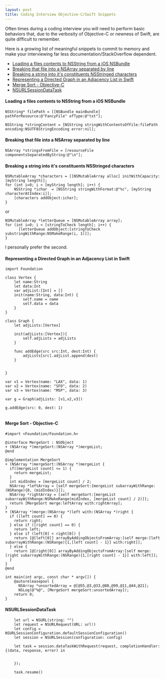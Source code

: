 ```yaml
---
layout: post
title: Coding Interview Objective-C/Swift Snippets
---
```


Often times during a coding interview you will need to perform basic behaviors that, due to the verbosity of Objective-C or newness of Swift, are quite difficult to remember. 

Here is a growing list of meaningful snippets to commit to memory and make your interviewing far less documentation/StackOverflow dependent. 

* [Loading a files contents to NSString from a iOS NSBundle](#loadingcontents)
* [Breaking that file into a NSArray separated by line](#separatebyline)
* [Breaking a string into it's constituents NSStringed characters](#breakstringtocharacters)
* [Representing a Directed Graph in an Adjacency List in Swift](#makeagraph)
* [Merge Sort - Objective-C](#mergesort)
* [NSURLSessionDataTask](#datatask)

#### <a name="loadingcontents"></a>Loading a files contents to NSString from a iOS NSBundle

```
NSString* filePath = [[NSBundle mainBundle] pathForResource:@"FancyFile" ofType:@"txt"];

NSString *stringContent = [NSString stringWithContentsOfFile:filePath encoding:NSUTF8StringEncoding error:nil];
```

#### <a name="separatebyline"></a>Breaking that file into a NSArray separated by line

```
NSArray *stringsFromFile = [resourceFile componentsSeparatedByString:@"\n"];
```

#### <a name="breakstringtocharacters"></a>Breaking a string into it's constituents NSStringed characters
```
NSMutableArray *characters = [[NSMutableArray alloc] initWithCapacity:[myString length]];
for (int i=0; i < [myString length]; i++) {
    NSString *ichar  = [NSString stringWithFormat:@"%c", [myString characterAtIndex:i]];
    [characters addObject:ichar];
}
```

or 

```
NSMutableArray *letterQueue = [NSMutableArray array];
for (int i=0; i < [stringToCheck length]; i++) {
      [letterQueue addObject:[stringToCheck substringWithRange:NSMakeRange(i, 1)]];
}
```
I personally prefer the second.

#### <a name="makeagraph"></a>Representing a Directed Graph in an Adjacency List in Swift

```
import Foundation

class Vertex {
    let name:String
    let data:Int
    var adjList:[Int] = []
    init(name:String, data:Int) {
        self.name = name
        self.data = data
    }
}

class Graph {
    let adjLists:[Vertex]
    
    init(adjLists:[Vertex]){
        self.adjLists = adjLists
    }
    
    func addEdge(src src:Int, dest:Int) {
        adjLists[src].adjList.append(dest)
    }
    
    
}

var v1 = Vertex(name: "LAX", data: 1)
var v2 = Vertex(name: "SFO", data: 2)
var v3 = Vertex(name: "MSP", data: 3)

var g = Graph(adjLists: [v1,v2,v3])

g.addEdge(src: 0, dest: 1)


```

#### <a name="mergesort"></a>Merge Sort - Objective-C

```
#import <Foundation/Foundation.h>

@interface MergeSort : NSObject
+ (NSArray *)mergeSort:(NSArray *)mergeList;
@end

@implementation MergeSort
+ (NSArray *)mergeSort:(NSArray *)mergeList {
  if([mergeList count] <= 1) {
    return mergeList;
  }
  int midIndex = [mergeList count] / 2;
  NSArray *leftArray = [self mergeSort:[mergeList subarrayWithRange:(NSRange){0, (midIndex)}]];
  NSArray *rightArray = [self mergeSort:[mergeList subarrayWithRange:NSMakeRange(midIndex, [mergeList count] / 2)]];
  return [MergeSort merge:leftArray with:rightArray];
}
+ (NSArray *)merge:(NSArray *)left with:(NSArray *)right {
  if ([left count] == 0) {
    return right;
  } else if ([right count] == 0) {
    return left;
  } else if (left[0] < right[0]) {
    return [@[left[0]] arrayByAddingObjectsFromArray:[self merge:[left subarrayWithRange:(NSRange){1,[left count] - 1}] with:right]];
  } else {
    return [@[right[0]] arrayByAddingObjectsFromArray:[self merge:[right subarrayWithRange:(NSRange){1,[right count] - 1}] with:left]];
  }
}
@end

int main(int argc, const char * argv[]) {
    @autoreleasepool {
      NSArray *unsortedArray = @[@55,@3,@33,@88,@99,@11,@44,@21];
      NSLog(@"%@", [MergeSort mergeSort:unsortedArray]);
    return 0;
}
```
#### <a name="datatask"></a>NSURLSessionDataTask
```
    let url = NSURL(string: "")
    let request = NSURLRequest(URL: url!)
    let config = NSURLSessionConfiguration.defaultSessionConfiguration()
    let session = NSURLSession(configuration: config)
    
    let task = session.dataTaskWithRequest(request, completionHandler: {(data, response, error) in
      
      
    });
    
    task.resume()
```
